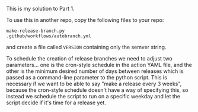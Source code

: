 This is my solution to Part 1.

To use this in another repo, copy the following files to your repo:
```
make-release-branch.py
.github/workflows/autobranch.yml
```

and create a file called `VERSION` containing only the semver string.

To schedule the creation of release branches we need to adjust two
parameters... one is the cron-style schedule in the action YAML file,
and the other is the minimum desired number of days between releases
which is passed as a command-line parameter to the python script.  This
is necessary if we want to be able to say "make a release every 3 weeks",
because the cron-style schedule doesn't have a way of specifying this,
so instead we schedule the script to run on a specific weekday and let
the script decide if it's time for a release yet.
